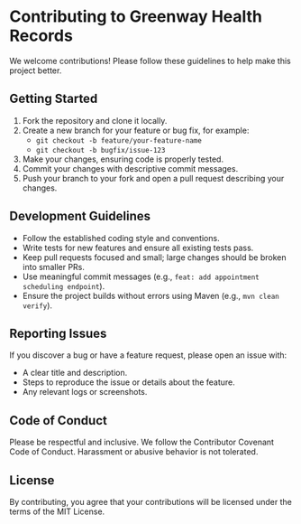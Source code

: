 # Contributing to Greenway Health Records

We welcome contributions! Please follow these guidelines to help make this project better.

## Getting Started
1. Fork the repository and clone it locally.
2. Create a new branch for your feature or bug fix, for example:
   - `git checkout -b feature/your-feature-name`
   - `git checkout -b bugfix/issue-123`
3. Make your changes, ensuring code is properly tested.
4. Commit your changes with descriptive commit messages.
5. Push your branch to your fork and open a pull request describing your changes.

## Development Guidelines
- Follow the established coding style and conventions.
- Write tests for new features and ensure all existing tests pass.
- Keep pull requests focused and small; large changes should be broken into smaller PRs.
- Use meaningful commit messages (e.g., `feat: add appointment scheduling endpoint`).
- Ensure the project builds without errors using Maven (e.g., `mvn clean verify`).

## Reporting Issues
If you discover a bug or have a feature request, please open an issue with:
- A clear title and description.
- Steps to reproduce the issue or details about the feature.
- Any relevant logs or screenshots.

## Code of Conduct
Please be respectful and inclusive. We follow the Contributor Covenant Code of Conduct. Harassment or abusive behavior is not tolerated.

## License
By contributing, you agree that your contributions will be licensed under the terms of the MIT License.
